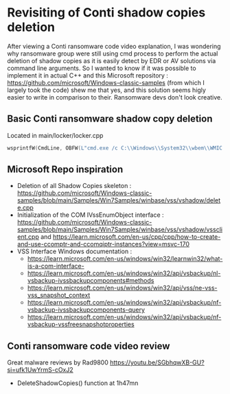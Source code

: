 # Revisiting of Conti shadow copies deletion 
After viewing a Conti ransomware code video explanation, I was wondering why ransomware group were still using cmd process to perform the actual deletion of shadow copies as it is easily detect by EDR or AV solutions via command line arguments.
So I wanted to know if it was possible to implement it in actual C++ and this Microsoft repository : https://github.com/microsoft/Windows-classic-samples (from which I largely took the code) shew me that yes, and this solution seems higly easier to write in comparison to their.
Ransomware devs don't look creative.

## Basic Conti ransomware shadow copy deletion
Located in main/locker/locker.cpp
```cpp
wsprintfW(CmdLine, OBFW(L"cmd.exe /c C:\\Windows\\System32\\wbem\\WMIC.exe shadowcopy where \"ID='%s'\" delete"), vtProp.bstrVal);
```

## Microsoft Repo inspiration
- Deletion of all Shadow Copies skeleton : https://github.com/microsoft/Windows-classic-samples/blob/main/Samples/Win7Samples/winbase/vss/vshadow/delete.cpp
- Initialization of the COM IVssEnumObject interface : https://github.com/microsoft/Windows-classic-samples/blob/main/Samples/Win7Samples/winbase/vss/vshadow/vssclient.cpp and https://learn.microsoft.com/en-us/cpp/cpp/how-to-create-and-use-ccomptr-and-ccomqiptr-instances?view=msvc-170
- VSS Interface Windows documentation :
  - https://learn.microsoft.com/en-us/windows/win32/learnwin32/what-is-a-com-interface-
  - https://learn.microsoft.com/en-us/windows/win32/api/vsbackup/nl-vsbackup-ivssbackupcomponents#methods
  - https://learn.microsoft.com/en-us/windows/win32/api/vss/ne-vss-vss_snapshot_context
  - https://learn.microsoft.com/en-us/windows/win32/api/vsbackup/nf-vsbackup-ivssbackupcomponents-query
  - https://learn.microsoft.com/en-us/windows/win32/api/vsbackup/nf-vsbackup-vssfreesnapshotproperties


## Conti ransomware code video review
Great malware reviews by Rad9800
https://youtu.be/SGbhqwXB-GU?si=ufk1UwYrmS-cOxJ2
- DeleteShadowCopies() function at 1h47mn
